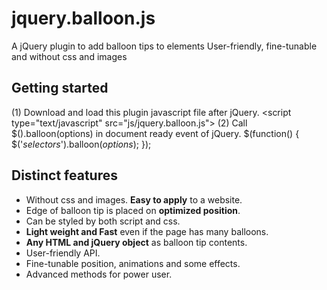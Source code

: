 jquery.balloon.js
=================
A jQuery plugin to add balloon tips to elements User-friendly, fine-tunable and without css and images

Getting started
------------------------
(1) Download and load this plugin javascript file after jQuery.
	<script type="text/javascript" src="js/<span class="keyword">jquery.balloon.js</span>"></script>
(2) Call $().balloon(options) in document ready event of jQuery.
	$(function() {
	  $('<var>selectors</var>').<span class="keyword">balloon</span>(<var>options</var>);
	});

Distinct features
------------------------
+ Without css and images. <strong>Easy to apply</strong> to a website.
+ Edge of balloon tip is placed on <strong>optimized position</strong>.
+ Can be styled by both script and css.
+ <strong>Light weight and Fast</strong> even if the page has many balloons.
+ <strong>Any HTML and jQuery object</strong> as balloon tip contents.
+ User-friendly API.
+ Fine-tunable position, animations and some effects.
+ Advanced methods for power user.

